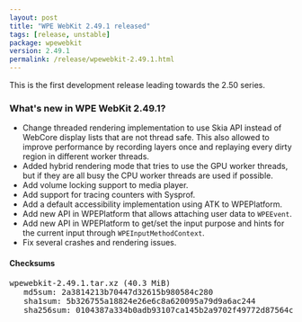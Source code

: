 ```yaml
---
layout: post
title: "WPE WebKit 2.49.1 released"
tags: [release, unstable]
package: wpewebkit
version: 2.49.1
permalink: /release/wpewebkit-2.49.1.html
---
```


This is the first development release leading towards the 2.50 series.

### What's new in WPE WebKit 2.49.1?

- Change threaded rendering implementation to use Skia API instead of WebCore display
  lists that are not thread safe. This also allowed to improve performance by recording
  layers once and replaying every dirty region in different worker threads.
- Added hybrid rendering mode that tries to use the GPU worker threads, but if they
  are all busy the CPU worker threads are used if possible.
- Add volume locking support to media player.
- Add support for tracing counters with Sysprof.
- Add a default accessibility implementation using ATK to WPEPlatform.
- Add new API in WPEPlatform that allows attaching user data to `WPEEvent`.
- Add new API in WPEPlatform to get/set the input purpose and hints for
  the current input through `WPEInputMethodContext`.
- Fix several crashes and rendering issues.

#### Checksums

<pre>
wpewebkit-2.49.1.tar.xz (40.3 MiB)
   md5sum: 2a3814213b70447d32615b980584c280
   sha1sum: 5b326755a18824e26e6c8a620095a79d9a6ac244
   sha256sum: 0104387a334b0adb93107ca145b2a9702f49772d87564c383b5db9b63171193e
</pre>
